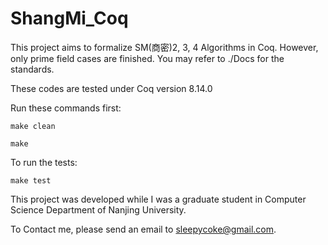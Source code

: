 # ShangMi_Coq
This project aims to formalize SM(商密)2, 3, 4 Algorithms in Coq. 
However, only prime field cases are finished. 
You may refer to ./Docs for the standards. 

These codes are tested under Coq version 8.14.0

Run these commands first:
```
make clean

make  
```
To run the tests:
```
make test
```
This project was developed while I was a graduate student in Computer Science Department of Nanjing University. 

To Contact me, please send an email to sleepycoke@gmail.com. 
